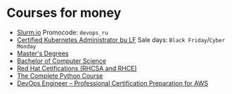 # Courses for money

- [Slurm.io](https://slurm.io/) Promocode: `devops_ru`
- [Certified Kubernetes Administrator bu LF](https://training.linuxfoundation.org/certification/certified-kubernetes-administrator-cka/) Sale days: `Black Friday`/`Cyber Monday`
- [Master's Degrees](https://www.edx.org/masters?utm_source=sailthru&utm_medium=email&utm_campaign=masters_launch)
- [Bachelor of Computer Science](https://www.coursera.org/degrees/bachelor-of-science-computer-science-london)
- [Red Hat Cetifications (RHCSA and RHCE)](https://www.udemy.com/red-hat-cetifications-rhcsa-rhce-combined-exam-prep/learn/lecture/12246906?start=0#overview)
- [The Complete Python Course](https://www.udemy.com/the-complete-python-course/learn/lecture/9334088?start=0#overview)
- [DevOps Engineer – Professional Certification Preparation for AWS](https://cloudacademy.com/learning-paths/devops-engineer-professional-certification-preparation-for-aws-2019-427/)
